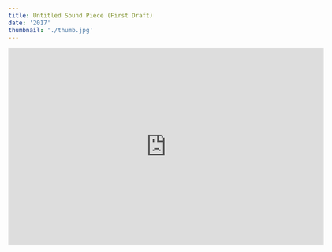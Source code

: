 ```yaml
---
title: Untitled Sound Piece (First Draft)
date: '2017'
thumbnail: './thumb.jpg'
---
```

<iframe src="https://player.vimeo.com/video/243547454?color=ffffff&title=0&byline=0&portrait=0" width="640" height="400" frameborder="0" webkitallowfullscreen mozallowfullscreen allowfullscreen></iframe>
